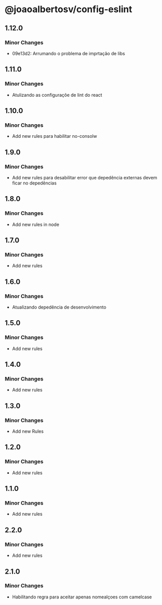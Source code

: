 # @joaoalbertosv/config-eslint

## 1.12.0

### Minor Changes

- 09e13d2: Arrumando o problema de imprtação de libs

## 1.11.0

### Minor Changes

- Atulizando as configuraçõe de lint do react

## 1.10.0

### Minor Changes

- Add new rules para habilitar no-consolw

## 1.9.0

### Minor Changes

- Add new rules para desabilitar error que depedência externas devem ficar no depedências

## 1.8.0

### Minor Changes

- Add new rules in node

## 1.7.0

### Minor Changes

- Add new rules

## 1.6.0

### Minor Changes

- Atualizando depedência de desenvolvimento

## 1.5.0

### Minor Changes

- Add new rules

## 1.4.0

### Minor Changes

- Add new rules

## 1.3.0

### Minor Changes

- Add new Rules

## 1.2.0

### Minor Changes

- Add new rules

## 1.1.0

### Minor Changes

- Add new rules

## 2.2.0

### Minor Changes

- Add new rules

## 2.1.0

### Minor Changes

- Habilitando regra para aceitar apenas nomealçoes com camelcase
